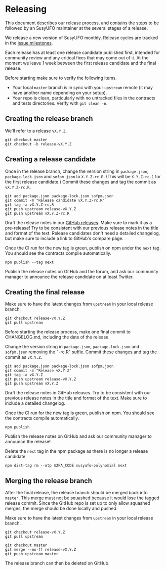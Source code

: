 # Releasing

This document describes our release process, and contains the steps to be followed by an SusyUFO maintainer at the several stages of a release.

We release a new version of SusyUFO monthly. Release cycles are tracked in the [issue milestones](https://github.com/susy-contracts/susyufo-polynomial/milestones).

Each release has at least one release candidate published first, intended for community review and any critical fixes that may come out of it. At the moment we leave 1 week between the first release candidate and the final release.

Before starting make sure to verify the following items.
* Your local `master` branch is in sync with your `upstream` remote (it may have another name depending on your setup).
* Your repo is clean, particularly with no untracked files in the contracts and tests directories. Verify with `git clean -n`.


## Creating the release branch

We'll refer to a release `vX.Y.Z`.

```
git checkout master
git checkout -b release-vX.Y.Z
```

## Creating a release candidate

Once in the release branch, change the version string in `package.json`, `package-lock.json` and `sofpm.json` to `X.Y.Z-rc.R`. (This will be `X.Y.Z-rc.1` for the first release candidate.) Commit these changes and tag the commit as `vX.Y.Z-rc.R`.

```
git add package.json package-lock.json sofpm.json
git commit -m "Release candidate vX.Y.Z-rc.R"
git tag -a vX.Y.Z-rc.R
git push upstream release-vX.Y.Z
git push upstream vX.Y.Z-rc.R
```

Draft the release notes in our [GitHub releases](https://github.com/susy-contracts/susyufo-polynomial/releases). Make sure to mark it as a pre-release! Try to be consistent with our previous release notes in the title and format of the text. Release candidates don't need a detailed changelog, but make sure to include a link to GitHub's compare page.

Once the CI run for the new tag is green, publish on npm under the `next` tag. You should see the contracts compile automatically.

```
npm publish --tag next
```

Publish the release notes on GitHub and the forum, and ask our community manager to announce the release candidate on at least Twitter.

## Creating the final release

Make sure to have the latest changes from `upstream` in your local release branch.

```
git checkout release-vX.Y.Z
git pull upstream
```

Before starting the release process, make one final commit to CHANGELOG.md, including the date of the release.

Change the version string in `package.json`, `package-lock.json` and `sofpm.json` removing the "-rc.R" suffix. Commit these changes and tag the commit as `vX.Y.Z`.

```
git add package.json package-lock.json sofpm.json
git commit -m "Release vX.Y.Z"
git tag -a vX.Y.Z
git push upstream release-vX.Y.Z
git push upstream vX.Y.Z
```

Draft the release notes in GitHub releases. Try to be consistent with our previous release notes in the title and format of the text. Make sure to include a detailed changelog.

Once the CI run for the new tag is green, publish on npm. You should see the contracts compile automatically.

```
npm publish
```

Publish the release notes on GitHub and ask our community manager to announce the release!

Delete the `next` tag in the npm package as there is no longer a release candidate.

```
npm dist-tag rm --otp $2FA_CODE susyufo-polynomial next
```

## Merging the release branch

After the final release, the release branch should be merged back into `master`. This merge must not be squashed because it would lose the tagged release commit. Since the GitHub repo is set up to only allow squashed merges, the merge should be done locally and pushed.

Make sure to have the latest changes from `upstream` in your local release branch.

```
git checkout release-vX.Y.Z
git pull upstream
```

```
git checkout master
git merge --no-ff release-vX.Y.Z
git push upstream master
```

The release branch can then be deleted on GitHub.
